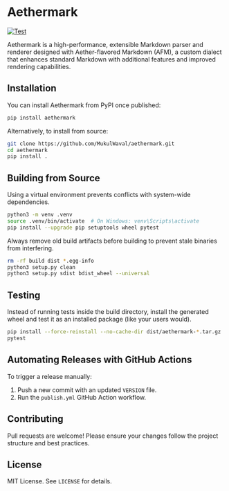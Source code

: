 # Aethermark

[![Test](https://github.com/MukulWaval/Aethermark/actions/workflows/test.yml/badge.svg)](https://github.com/MukulWaval/Aethermark/actions/workflows/test.yml)

Aethermark is a high-performance, extensible Markdown parser and renderer designed with Aether-flavored Markdown (AFM), a custom dialect that enhances standard Markdown with additional features and improved rendering capabilities.

## Installation

You can install Aethermark from PyPI once published:

```sh
pip install aethermark
```

Alternatively, to install from source:

```sh
git clone https://github.com/MukulWaval/aethermark.git
cd aethermark
pip install .
```

## Building from Source

Using a virtual environment prevents conflicts with system-wide dependencies.

```bash
python3 -m venv .venv
source .venv/bin/activate  # On Windows: venv\Scripts\activate
pip install --upgrade pip setuptools wheel pytest
```

Always remove old build artifacts before building to prevent stale binaries from interfering.

```bash
rm -rf build dist *.egg-info
python3 setup.py clean
python3 setup.py sdist bdist_wheel --universal
```

## Testing

Instead of running tests inside the build directory, install the generated wheel and test it as an installed package (like your users would).

```bash
pip install --force-reinstall --no-cache-dir dist/aethermark-*.tar.gz
pytest
```

## Automating Releases with GitHub Actions

To trigger a release manually:

1. Push a new commit with an updated `VERSION` file.
2. Run the `publish.yml` GitHub Action workflow.

## Contributing

Pull requests are welcome! Please ensure your changes follow the project structure and best practices.

## License

MIT License. See `LICENSE` for details.
